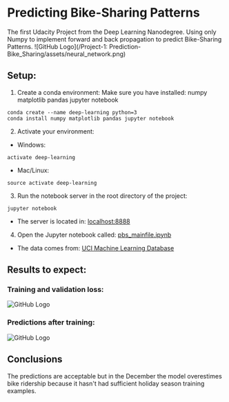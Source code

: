# Predicting Bike-Sharing Patterns
The first Udacity Project from the Deep Learning Nanodegree. Using only Numpy to implement forward and back propagation to predict Bike-Sharing Patterns.
![GitHub Logo](/Project-1: Prediction-Bike_Sharing/assets/neural_network.png)
## Setup:
1. Create a conda environment:
Make sure you have installed: numpy matplotlib pandas jupyter notebook
```
conda create --name deep-learning python=3
conda install numpy matplotlib pandas jupyter notebook
```

2. Activate your environment:
* Windows:
```
activate deep-learning
```
* Mac/Linux:
```
source activate deep-learning
```

3. Run the notebook server in the root directory of the project:
```
jupyter notebook
```
* The server is located in: [localhost:8888](localhost:8888/tree)
4. Open the Jupyter notebook called: [pbs_mainfile.ipynb](/pbs_mainfile.ipynb)
* The data comes from: [UCI Machine Learning Database](https://archive.ics.uci.edu/ml/datasets/Bike+Sharing+Dataset)
## Results to expect:
### Training and validation loss:
![GitHub Logo](/assets/loss.png)
### Predictions after training:
![GitHub Logo](/assets/predictions.png)
## Conclusions
The predictions are acceptable but in the December the model overestimes bike ridership because it hasn't had sufficient holiday season training examples.
